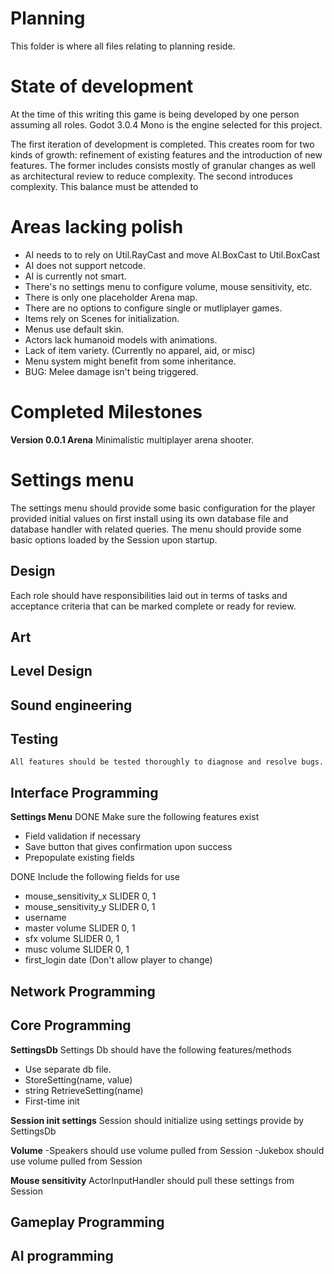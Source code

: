 # Planning

This folder is where all files relating to planning reside.

# State of development

At the time of this writing this game is being developed by
one person assuming all roles. Godot 3.0.4 Mono is the engine selected 
for this project.

The first iteration of development is completed. This creates room for
two kinds of growth: refinement of existing features and the introduction
of new features. The former includes consists mostly of granular changes
as well as architectural review to reduce complexity. The second introduces
complexity. This balance must be attended to 

# Areas lacking polish
- AI needs to to rely on Util.RayCast and move AI.BoxCast to Util.BoxCast
- AI does not support netcode.
- AI is currently not smart.
- There's no settings menu to configure volume, mouse sensitivity, etc.
- There is only one placeholder Arena map.
- There are no options to configure single or mutliplayer games.
- Items rely on Scenes for initialization.
- Menus use default skin.
- Actors lack humanoid models with animations.
- Lack of item variety. (Currently no apparel, aid, or misc)
- Menu system might benefit from some inheritance.
- BUG: Melee damage isn't being triggered.

# Completed Milestones

**Version 0.0.1 Arena**
Minimalistic multiplayer arena shooter.


# Settings menu

The settings menu should provide some basic configuration for the player provided initial values on
first install using its own database file and database handler with related queries. The menu should
provide some basic options loaded by the Session upon startup.


## Design
Each role should have responsibilities laid out in terms of tasks and acceptance
criteria that can be marked complete or ready for review.

## Art

## Level Design

## Sound engineering

## Testing
	All features should be tested thoroughly to diagnose and resolve bugs.

## Interface Programming
**Settings Menu**
DONE Make sure the following features exist
- Field validation if necessary
- Save button that gives confirmation upon success
- Prepopulate existing fields

DONE Include the following fields for use
- mouse_sensitivity_x SLIDER 0, 1
- mouse_sensitivity_y SLIDER 0, 1
- username
- master volume SLIDER 0, 1
- sfx volume SLIDER 0, 1
- musc volume SLIDER 0, 1
- first_login date (Don't allow player to change)


## Network Programming

## Core Programming

**SettingsDb**
Settings Db should have the following features/methods
- Use separate db file.
- StoreSetting(name, value)
- string RetrieveSetting(name)
- First-time init

**Session init settings**
Session should initialize using settings provide by SettingsDb

**Volume**
-Speakers should use volume pulled from Session
-Jukebox should use volume pulled from Session

**Mouse sensitivity**
ActorInputHandler should pull these settings from Session
## Gameplay Programming

## AI programming
